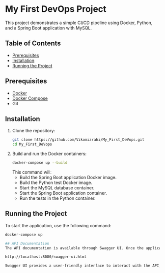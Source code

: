 # My First DevOps Project

This project demonstrates a simple CI/CD pipeline using Docker, Python, and a Spring Boot application with MySQL.

## Table of Contents
- [Prerequisites](#prerequisites)
- [Installation](#installation)
- [Running the Project](#running-the-project)


## Prerequisites
- [Docker](https://www.docker.com/get-started)
- [Docker Compose](https://docs.docker.com/compose/install/)
- Git

## Installation
1. Clone the repository:
    ```sh
    git clone https://github.com/Vikomizrahi/My_First_DeVops.git
    cd My_First_DeVops
    ```
2. Build and run the Docker containers:
    ```sh
    docker-compose up --build
    ```
    This command will:
    - Build the Spring Boot application Docker image.
    - Build the Python test Docker image.
    - Start the MySQL database container.
    - Start the Spring Boot application container.
    - Run the tests in the Python container.

## Running the Project
To start the application, use the following command:
```sh
docker-compose up

## API Documentation
The API documentation is available through Swagger UI. Once the application is running, you can access the Swagger UI at the following URL:

http://localhost:8080/swagger-ui.html

Swagger UI provides a user-friendly interface to interact with the API, view available endpoints, and test the API methods.
